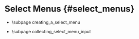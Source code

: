 Select Menus {#select_menus}
============
* \subpage creating_a_select_menu

* \subpage collecting_select_menu_input
